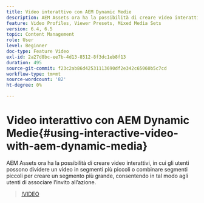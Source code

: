 ```yaml
---
title: Video interattivo con AEM Dynamic Medie
description: AEM Assets ora ha la possibilità di creare video interattivi, in cui gli utenti possono dividere un video in segmenti più piccoli o combinare segmenti piccoli per creare un segmento più grande, consentendo in tal modo agli utenti di associare l’invito all’azione.
feature: Video Profiles, Viewer Presets, Mixed Media Sets
version: 6.4, 6.5
topic: Content Management
role: User
level: Beginner
doc-type: Feature Video
exl-id: 2a27d8bc-ee7b-4d13-8512-8f3dc1eb8f13
duration: 495
source-git-commit: f23c2ab86d42531113690df2e342c65060b5c7cd
workflow-type: tm+mt
source-wordcount: '82'
ht-degree: 0%

---
```


# Video interattivo con AEM Dynamic Medie{#using-interactive-video-with-aem-dynamic-media}

AEM Assets ora ha la possibilità di creare video interattivi, in cui gli utenti possono dividere un video in segmenti più piccoli o combinare segmenti piccoli per creare un segmento più grande, consentendo in tal modo agli utenti di associare l’invito all’azione.

>[!VIDEO](https://video.tv.adobe.com/v/16516?quality=12&learn=on)
